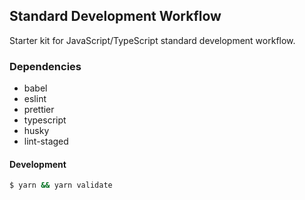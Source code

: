 ## Standard Development Workflow

Starter kit for JavaScript/TypeScript standard development workflow.

### Dependencies

- babel
- eslint
- prettier
- typescript
- husky
- lint-staged

#### Development

```bash
$ yarn && yarn validate
```
